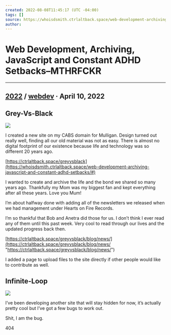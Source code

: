 ```yaml
---
created: 2022-08-08T11:45:17 (UTC -04:00)
tags: []
source: https://whoisdsmith.ctrlaltback.space/web-development-archiving-javascript-and-constant-adhd-setbacks/
author: 
---
```


# Web Development, Archiving, JavaScript and Constant ADHD Setbacks–MTHRFCKR

---

## [2022](https://whoisdsmith.ctrlaltback.space/category/2022/) / [webdev](https://whoisdsmith.ctrlaltback.space/category/webdev/) · April 10, 2022

## Grey-Vs-Black

![](https://whoisdsmith.ctrlaltback.space/wp-content/uploads/2022/04/AE4C4F28-A849-4435-9DC9-08CDE1CC9AF5.png)

I created a new site on my CABS domain for Mulligan. Design turned out really well, finding all our old material was not as easy. There is almost no digital footprint of our existence because life and technology was so different 20 years ago.

[https://ctrlaltback.space/greyvsblack](https://whoisdsmith.ctrlaltback.space/web-development-archiving-javascript-and-constant-adhd-setbacks/#)

I wanted to create and archive the life and the bond we shared so many years ago. Thankfully my Mom was my biggest fan and kept everything after all these years. Love you Mum!

I’m about halfway done with adding all of the newsletters we released when we had management under Hearts on Fire Records.

I’m so thankful that Bob and Anetra did those for us. I don’t think I ever read any of them until this past week. Very cool to read through our lives and the updated progress back then.

[https://ctrlaltback.space/greyvsblack/blog/news/](https://ctrlaltback.space/greyvsblack/blog/news/ "https://ctrlaltback.space/greyvsblack/blog/news/")

I added a page to upload files to the site directly if other people would like to contribute as well.

## Infinite-Loop

![](https://whoisdsmith.ctrlaltback.space/wp-content/uploads/2022/04/7AA2DFDB-5059-4F23-B2AA-19E639C82061.png)

I’ve been developing another site that will stay hidden for now, it’s actually pretty cool but I’ve got a few bugs to work out.

Shit, I am the bug.

404
